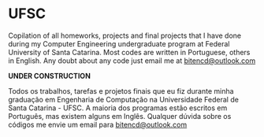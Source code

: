 # UFSC


Copilation of all homeworks, projects and final projects that I have done during my Computer Engineering undergraduate program at Federal University of Santa Catarina. Most codes are written in Portuguese, others in English. Any doubt about any code just email me at  bitencd@outlook.com

__UNDER CONSTRUCTION__

Todos os trabalhos, tarefas e projetos finais que eu fiz durante minha graduação em Engenharia de Computação na Universidade Federal de Santa Catarina - UFSC. A maioria dos programas estão escritos em Português, mas existem alguns em Inglês. Qualquer dúvida sobre os códigos me envie um email para bitencd@outlook.com

